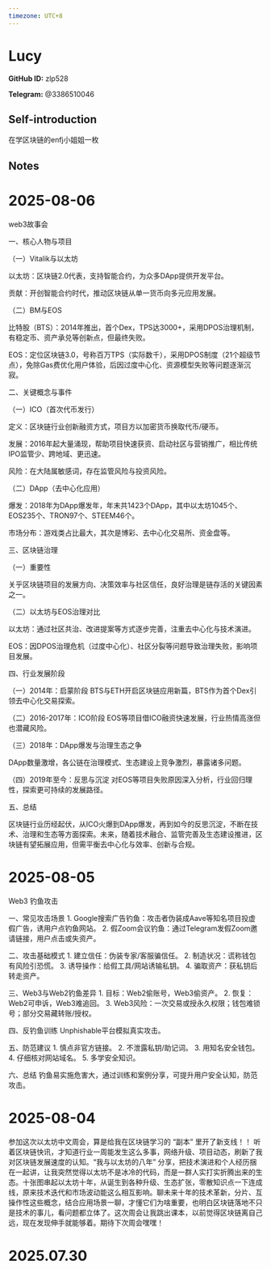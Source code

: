 ```yaml
---
timezone: UTC+8
---
```


# Lucy

**GitHub ID:** zlp528

**Telegram:** @3386510046

## Self-introduction

在学区块链的enfj小姐姐一枚

## Notes

<!-- Content_START -->
# 2025-08-06

web3故事会

一、核心人物与项目

（一）Vitalik与以太坊

以太坊：区块链2.0代表，支持智能合约，为众多DApp提供开发平台。

贡献：开创智能合约时代，推动区块链从单一货币向多元应用发展。

（二）BM与EOS

比特股（BTS）：2014年推出，首个Dex，TPS达3000+，采用DPOS治理机制，有稳定币、资产承兑等创新点，但最终失败。

EOS：定位区块链3.0，号称百万TPS（实际数千），采用DPOS制度（21个超级节点），免除Gas费优化用户体验，后因过度中心化、资源模型失败等问题逐渐沉寂。
 
二、关键概念与事件

（一）ICO（首次代币发行）

定义：区块链行业创新融资方式，项目方以加密货币换取代币/硬币。

发展：2016年起大量涌现，帮助项目快速获资、启动社区与营销推广，相比传统IPO监管少、跨地域、更迅速。

风险：在大陆属敏感词，存在监管风险与投资风险。

（二）DApp（去中心化应用）

爆发：2018年为DApp爆发年，年末共1423个DApp，其中以太坊1045个、EOS235个、TRON97个、STEEM46个。

市场分布：游戏类占比最大，其次是博彩、去中心化交易所、资金盘等。
 
三、区块链治理

（一）重要性

关乎区块链项目的发展方向、决策效率与社区信任，良好治理是链存活的关键因素之一。

（二）以太坊与EOS治理对比

以太坊：通过社区共治、改进提案等方式逐步完善，注重去中心化与技术演进。

EOS：因DPOS治理危机（过度中心化）、社区分裂等问题导致治理失败，影响项目发展。
 
四、行业发展阶段

（一）2014年：启蒙阶段
BTS与ETH开启区块链应用新篇，BTS作为首个Dex引领去中心化交易探索。

（二）2016-2017年：ICO阶段
EOS等项目借ICO融资快速发展，行业热情高涨但也潜藏风险。

（三）2018年：DApp爆发与治理生态之争

DApp数量激增，各公链在治理模式、生态建设上竞争激烈，暴露诸多问题。

（四）2019年至今：反思与沉淀
对EOS等项目失败原因深入分析，行业回归理性，探索更可持续的发展路径。
 
五、总结
 
区块链行业历经起伏，从ICO火爆到DApp爆发，再到如今的反思沉淀，不断在技术、治理和生态等方面探索。未来，随着技术融合、监管完善及生态建设推进，区块链有望拓展应用，但需平衡去中心化与效率、创新与合规。

# 2025-08-05

Web3 钓鱼攻击

一、常见攻击场景
1. Google搜索广告钓鱼：攻击者伪装成Aave等知名项目投虚假广告，诱用户点钓鱼网站。
2. 假Zoom会议钓鱼：通过Telegram发假Zoom邀请链接，用户点击或失资产。

二、攻击基础模式
1. 建立信任：伪装专家/客服骗信任。
2. 制造状况：谎称钱包有风险引恐慌。
3. 诱导操作：给假工具/网站诱输私钥。
4. 骗取资产：获私钥后转走资产。

三、Web3与Web2钓鱼差异
1. 目标：Web2偷账号，Web3偷资产。
2. 恢复：Web2可申诉，Web3难追回。
3. Web3风险：一次交易或授永久权限；钱包难锁号；部分交易藏转账/授权。

四、反钓鱼训练
Unphishable平台模拟真实攻击。

五、防范建议
1. 慎点非官方链接。
2. 不泄露私钥/助记词。
3. 用知名安全钱包。
4. 仔细核对网站域名。
5. 多学安全知识。

六、总结
钓鱼易实施危害大，通过训练和案例分享，可提升用户安全认知，防范攻击。

# 2025-08-04

参加这次以太坊中文周会，算是给我在区块链学习的 “副本” 里开了新支线！！
        听着区块链快讯，才知道行业一周能发生这么多事，网络升级、项目动态，刷新了我对区块链发展速度的认知。“我与以太坊的八年” 分享，把技术演进和个人经历捆在一起讲，让我突然觉得以太坊不是冰冷的代码，而是一群人实打实折腾出来的生态。十张图串起以太坊十年，从诞生到各种升级、生态扩张，零散知识点一下连成线，原来技术迭代和市场波动能这么相互影响。聊未来十年的技术革新，分片、互操作性这些概念，结合应用场景一聊，才懂它们为啥重要，也明白区块链落地不只是技术的事儿，看问题都立体了。这次周会让我跳出课本，以前觉得区块链离自己远，现在发现伸手就能够着。期待下次周会嘿嘿！


# 2025.07.30


<!-- Content_END -->
